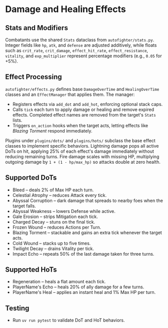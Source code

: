 # Damage and Healing Effects

## Stats and Modifiers
Combatants use the shared `Stats` dataclass from `autofighter/stats.py`. Integer fields like `hp`, `atk`, and `defense` are adjusted additively, while floats such as `crit_rate`, `crit_damage`, `effect_hit_rate`, `effect_resistance`, `vitality`, and `exp_multiplier` represent percentage modifiers (e.g., `0.05` for +5%).

## Effect Processing
`autofighter/effects.py` defines base `DamageOverTime` and `HealingOverTime` classes and an `EffectManager` that applies them. The manager:
- Registers effects via `add_dot` and `add_hot`, enforcing optional stack caps.
- Calls `tick` each turn to apply damage or healing and remove expired effects. Completed effect names are removed from the target's `Stats` lists.
- Triggers `on_action` hooks when the target acts, letting effects like *Blazing Torment* respond immediately.

Plugins under `plugins/dots/` and `plugins/hots/` subclass the base effect classes to implement specific behaviors.
Lightning damage pops all active DoTs on hit, applying 25% of each effect's damage immediately without reducing remaining turns.
Fire damage scales with missing HP, multiplying outgoing damage by `1 + (1 - hp/max_hp)` so attacks double at zero health.

## Supported DoTs
- Bleed – deals 2% of Max HP each turn.
- Celestial Atrophy – reduces Attack every tick.
- Abyssal Corruption – dark damage that spreads to nearby foes when the target falls.
- Abyssal Weakness – lowers Defense while active.
- Gale Erosion – strips Mitigation each tick.
- Charged Decay – stuns on the final tick.
- Frozen Wound – reduces Actions per Turn.
- Blazing Torment – stackable and gains an extra tick whenever the target acts.
- Cold Wound – stacks up to five times.
- Twilight Decay – drains Vitality per tick.
- Impact Echo – repeats 50% of the last damage taken for three turns.

## Supported HoTs
- Regeneration – heals a flat amount each tick.
- PlayerName's Echo – heals 20% of ally damage for a few turns.
- PlayerName's Heal – applies an instant heal and 1% Max HP per turn.

## Testing
- Run `uv run pytest` to validate DoT and HoT behaviors.
